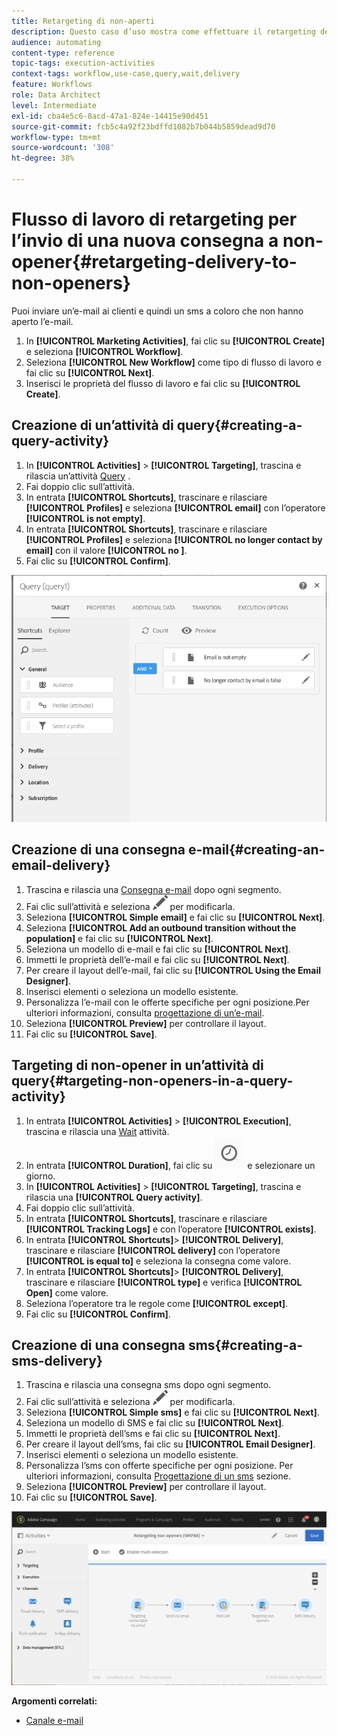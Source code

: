 ```yaml
---
title: Retargeting di non-aperti
description: Questo caso d’uso mostra come effettuare il retargeting dei non-opener.
audience: automating
content-type: reference
topic-tags: execution-activities
context-tags: workflow,use-case,query,wait,delivery
feature: Workflows
role: Data Architect
level: Intermediate
exl-id: cba4e5c6-8acd-47a1-824e-14415e90d451
source-git-commit: fcb5c4a92f23bdffd1082b7b044b5859dead9d70
workflow-type: tm+mt
source-wordcount: '308'
ht-degree: 38%

---
```


# Flusso di lavoro di retargeting per l’invio di una nuova consegna a non-opener{#retargeting-delivery-to-non-openers}

Puoi inviare un’e-mail ai clienti e quindi un sms a coloro che non hanno aperto l’e-mail.

1. In **[!UICONTROL Marketing Activities]**, fai clic su **[!UICONTROL Create]** e seleziona **[!UICONTROL Workflow]**.
1. Seleziona **[!UICONTROL New Workflow]** come tipo di flusso di lavoro e fai clic su **[!UICONTROL Next]**.
1. Inserisci le proprietà del flusso di lavoro e fai clic su **[!UICONTROL Create]**.

## Creazione di un’attività di query{#creating-a-query-activity}

1. In **[!UICONTROL Activities]** > **[!UICONTROL Targeting]**, trascina e rilascia un’attività [Query](../../automating/using/query.md) .
1. Fai doppio clic sull’attività.
1. In entrata **[!UICONTROL Shortcuts]**, trascinare e rilasciare **[!UICONTROL Profiles]** e seleziona **[!UICONTROL email]** con l’operatore **[!UICONTROL is not empty]**.
1. In entrata **[!UICONTROL Shortcuts]**, trascinare e rilasciare **[!UICONTROL Profiles]** e seleziona **[!UICONTROL no longer contact by email]** con il valore **[!UICONTROL no ]**.
1. Fai clic su **[!UICONTROL Confirm]**.

![](assets/wf-complement-query.png)

## Creazione di una consegna e-mail{#creating-an-email-delivery}

1. Trascina e rilascia una [Consegna e-mail](../../automating/using/email-delivery.md) dopo ogni segmento.
1. Fai clic sull’attività e seleziona ![](assets/edit_darkgrey-24px.png) per modificarla.
1. Seleziona **[!UICONTROL Simple email]** e fai clic su **[!UICONTROL Next]**.
1. Seleziona **[!UICONTROL Add an outbound transition without the population]** e fai clic su **[!UICONTROL Next]**.
1. Seleziona un modello di e-mail e fai clic su **[!UICONTROL Next]**.
1. Immetti le proprietà dell’e-mail e fai clic su **[!UICONTROL Next]**.
1. Per creare il layout dell’e-mail, fai clic su **[!UICONTROL Using the Email Designer]**.
1. Inserisci elementi o seleziona un modello esistente.
1. Personalizza l’e-mail con le offerte specifiche per ogni posizione.Per ulteriori informazioni, consulta [progettazione di un’e-mail](../../designing/using/designing-from-scratch.md#designing-an-email-content-from-scratch).
1. Seleziona **[!UICONTROL Preview]** per controllare il layout.
1. Fai clic su **[!UICONTROL Save]**.

## Targeting di non-opener in un’attività di query{#targeting-non-openers-in-a-query-activity}

1. In entrata **[!UICONTROL Activities]** > **[!UICONTROL Execution]**, trascina e rilascia una [Wait](../../automating/using/wait.md) attività.
1. In entrata **[!UICONTROL Duration]**, fai clic su ![](assets/duration-icon.png) e selezionare un giorno.
1. In **[!UICONTROL Activities]** > **[!UICONTROL Targeting]**, trascina e rilascia una **[!UICONTROL Query activity]**.
1. Fai doppio clic sull’attività.
1. In entrata **[!UICONTROL Shortcuts]**, trascinare e rilasciare **[!UICONTROL Tracking Logs]** e con l’operatore **[!UICONTROL exists]**.
1. In entrata **[!UICONTROL Shortcuts]**> **[!UICONTROL Delivery]**, trascinare e rilasciare **[!UICONTROL delivery]** con l’operatore **[!UICONTROL is equal to]** e seleziona la consegna come valore.
1. In entrata **[!UICONTROL Shortcuts]**> **[!UICONTROL Delivery]**, trascinare e rilasciare **[!UICONTROL type]** e verifica **[!UICONTROL Open]** come valore.
1. Seleziona l’operatore tra le regole come **[!UICONTROL except]**.
1. Fai clic su **[!UICONTROL Confirm]**.

## Creazione di una consegna sms{#creating-a-sms-delivery}

1. Trascina e rilascia una consegna sms dopo ogni segmento.
1. Fai clic sull’attività e seleziona ![](assets/edit_darkgrey-24px.png) per modificarla.
1. Seleziona **[!UICONTROL Simple sms]** e fai clic su **[!UICONTROL Next]**.
1. Seleziona un modello di SMS e fai clic su **[!UICONTROL Next]**.
1. Immetti le proprietà dell’sms e fai clic su **[!UICONTROL Next]**.
1. Per creare il layout dell’sms, fai clic su **[!UICONTROL Email Designer]**.
1. Inserisci elementi o seleziona un modello esistente.
1. Personalizza l’sms con offerte specifiche per ogni posizione.
Per ulteriori informazioni, consulta [Progettazione di un sms](../../channels/using/creating-an-sms-message.md) sezione.
1. Seleziona **[!UICONTROL Preview]** per controllare il layout.
1. Fai clic su **[!UICONTROL Save]**.

![](assets/wf-retargeting-non-openers.png)

**Argomenti correlati:**

* [Canale e-mail](../../channels/using/creating-an-email.md)
